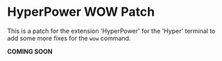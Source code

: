 # HyperPower WOW Patch

This is a patch for the extension 'HyperPower' for the 'Hyper' terminal to add some more fixes for the `wow` command.

**COMING SOON**
